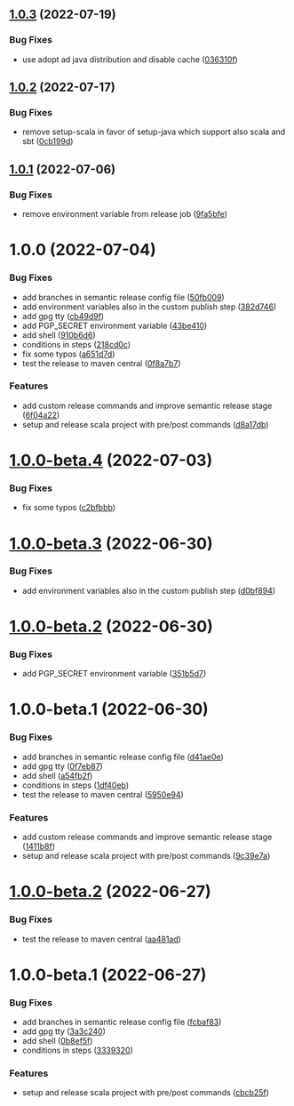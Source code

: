 ## [1.0.3](https://github.com/atedeg/scala-release/compare/v1.0.2...v1.0.3) (2022-07-19)


### Bug Fixes

* use adopt ad java distribution and disable cache ([036310f](https://github.com/atedeg/scala-release/commit/036310fc563df8736a897575a29d3af59ffe416d))

## [1.0.2](https://github.com/atedeg/scala-release/compare/v1.0.1...v1.0.2) (2022-07-17)


### Bug Fixes

* remove setup-scala in favor of setup-java which support also scala and sbt ([0cb199d](https://github.com/atedeg/scala-release/commit/0cb199d0a73391aa3f49e742a253464f13ce1331))

## [1.0.1](https://github.com/atedeg/scala-release/compare/v1.0.0...v1.0.1) (2022-07-06)


### Bug Fixes

* remove environment variable from release job ([9fa5bfe](https://github.com/atedeg/scala-release/commit/9fa5bfe4f297142037180bfabb231236648dcaed))

# 1.0.0 (2022-07-04)


### Bug Fixes

* add branches in semantic release config file ([50fb009](https://github.com/atedeg/scala-release/commit/50fb009d11955ee2ed38a898d6fc7fc59f879bab))
* add environment variables also in the custom publish step ([382d746](https://github.com/atedeg/scala-release/commit/382d7468d50e36e2c56987477dc63316163ffd6e))
* add gpg tty ([cb49d9f](https://github.com/atedeg/scala-release/commit/cb49d9fc8e9482e56ade73615f0e4e3ccaed85fa))
* add PGP_SECRET environment variable ([43be410](https://github.com/atedeg/scala-release/commit/43be410a28f315e68f864bd7fcce46cf596f0543))
* add shell ([910b6d6](https://github.com/atedeg/scala-release/commit/910b6d60ea6a18d66bd6122da41af806cce4e4c9))
* conditions in steps ([218cd0c](https://github.com/atedeg/scala-release/commit/218cd0c724cc181a2f4c2ca73fb2a70f58601b7b))
* fix some typos ([a651d7d](https://github.com/atedeg/scala-release/commit/a651d7de35db6f1aa1a66fd9298a3de02ff43aa3))
* test the release to maven central ([0f8a7b7](https://github.com/atedeg/scala-release/commit/0f8a7b756701650744571ceb8944257336928267))


### Features

* add custom release commands and improve semantic release stage ([6f04a22](https://github.com/atedeg/scala-release/commit/6f04a22c1ab2911fae900b1327040b6961e7c35c))
* setup and release scala project with pre/post commands ([d8a17db](https://github.com/atedeg/scala-release/commit/d8a17dbbd04b40123ce2543bb595773ef6713256))

# [1.0.0-beta.4](https://github.com/atedeg/scala-release/compare/v1.0.0-beta.3...v1.0.0-beta.4) (2022-07-03)


### Bug Fixes

* fix some typos ([c2bfbbb](https://github.com/atedeg/scala-release/commit/c2bfbbb8a1dea75f7ee209feddc24545224a316e))

# [1.0.0-beta.3](https://github.com/atedeg/scala-release/compare/v1.0.0-beta.2...v1.0.0-beta.3) (2022-06-30)


### Bug Fixes

* add environment variables also in the custom publish step ([d0bf894](https://github.com/atedeg/scala-release/commit/d0bf894117ebef9c84ae468f2752cb0a496d53c2))

# [1.0.0-beta.2](https://github.com/atedeg/scala-release/compare/v1.0.0-beta.1...v1.0.0-beta.2) (2022-06-30)


### Bug Fixes

* add PGP_SECRET environment variable ([351b5d7](https://github.com/atedeg/scala-release/commit/351b5d7d859bf8566c5be0d541a2d11ae0604916))

# 1.0.0-beta.1 (2022-06-30)


### Bug Fixes

* add branches in semantic release config file ([d41ae0e](https://github.com/atedeg/scala-release/commit/d41ae0eec3d3ed95b7c07eae8d4d74e2d7924429))
* add gpg tty ([0f7eb87](https://github.com/atedeg/scala-release/commit/0f7eb879caf4fd51f0d7c854a979abe6ad0e4515))
* add shell ([a54fb2f](https://github.com/atedeg/scala-release/commit/a54fb2f779aab2561a74bd23d1360145f946a795))
* conditions in steps ([1df40eb](https://github.com/atedeg/scala-release/commit/1df40ebeb71e52ba505f86d3b079a4209fbdfe29))
* test the release to maven central ([5950e94](https://github.com/atedeg/scala-release/commit/5950e9461aacc6ca6b5e89245e04cbf2382c8948))


### Features

* add custom release commands and improve semantic release stage ([1411b8f](https://github.com/atedeg/scala-release/commit/1411b8f0b528ce7cf491c754b19f01f088bbdeef))
* setup and release scala project with pre/post commands ([9c39e7a](https://github.com/atedeg/scala-release/commit/9c39e7a5679a8f6f26a7957f67272359b4c3f724))

# [1.0.0-beta.2](https://github.com/atedeg/scala-release/compare/1.0.0-beta.1...1.0.0-beta.2) (2022-06-27)


### Bug Fixes

* test the release to maven central ([aa481ad](https://github.com/atedeg/scala-release/commit/aa481ad19bc6855fb37617dad7a2387b14517e69))

# 1.0.0-beta.1 (2022-06-27)


### Bug Fixes

* add branches in semantic release config file ([fcbaf83](https://github.com/atedeg/scala-release/commit/fcbaf833c23667fc5797747b580cd205f4505f29))
* add gpg tty ([3a3c240](https://github.com/atedeg/scala-release/commit/3a3c24041c29afa9bedbd7392764620025f8afa6))
* add shell ([0b8ef5f](https://github.com/atedeg/scala-release/commit/0b8ef5f9adc103c5bc82d6b1410ba4633148952d))
* conditions in steps ([3339320](https://github.com/atedeg/scala-release/commit/333932072f5855979cc8fa233ef264cb80532d94))


### Features

* setup and release scala project with pre/post commands ([cbcb25f](https://github.com/atedeg/scala-release/commit/cbcb25f7130271e245530cc2cf0b44062c9b0ee0))
